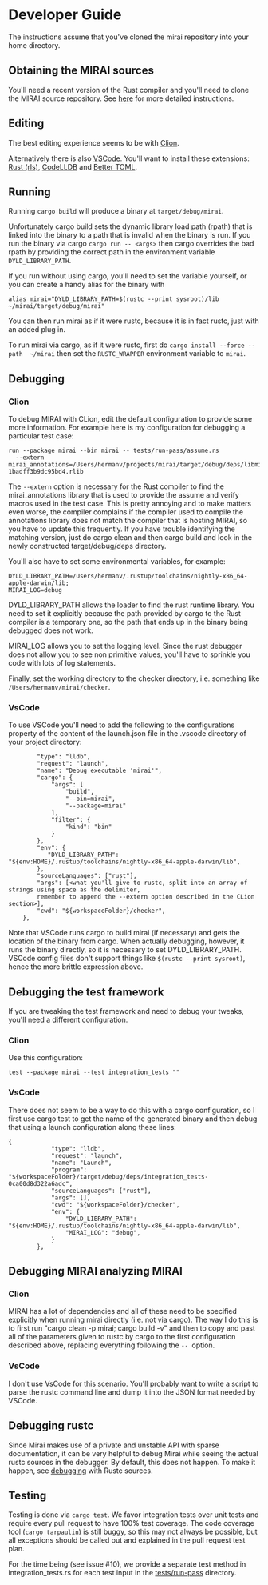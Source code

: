 # Developer Guide

The instructions assume that you've cloned the mirai repository into your home directory.

## Obtaining the MIRAI sources

You'll need a recent version of the Rust compiler and you'll need to clone the MIRAI source repository.
See [here](https://github.com/facebookexperimental/MIRAI/blob/master/documentation/InstallationGuide.md) for more detailed instructions.


## Editing

The best editing experience seems to be with [Clion](https://www.jetbrains.com/clion/). 

Alternatively there is also
[VSCode](https://code.visualstudio.com/). You'll want to install these extensions: 
[Rust (rls)](https://github.com/rust-lang-nursery/rls-vscode), [CodeLLDB](https://github.com/vadimcn/vscode-lldb) and
[Better TOML](https://github.com/bungcip/better-toml).


## Running

Running `cargo build` will produce a binary at `target/debug/mirai`.
 
Unfortunately cargo build sets the dynamic library load path (rpath) that is linked into the binary to a path that is
invalid when the binary is run. If you run the binary via cargo `cargo run -- <args>` then cargo overrides the bad
rpath by providing the correct path in the environment variable `DYLD_LIBRARY_PATH`.
 
If you run without using cargo, you'll need to set the variable yourself, or you can create a handy alias for the binary
with

`alias mirai="DYLD_LIBRARY_PATH=$(rustc --print sysroot)/lib ~/mirai/target/debug/mirai"`

You can then run mirai as if it were rustc, because it is in fact rustc, just with an added plug in.
 
To run mirai via cargo, as if it were rustc, first do `cargo install --force --path  ~/mirai` then set the
`RUSTC_WRAPPER` environment variable to `mirai`.

## Debugging

### Clion

To debug MIRAI with CLion, edit the default configuration to provide some more information. For example here is
my configuration for debugging a particular test case:

```
run --package mirai --bin mirai -- tests/run-pass/assume.rs 
  --extern mirai_annotations=/Users/hermanv/projects/mirai/target/debug/deps/libmirai_annotations-1badff3b9dc95bd4.rlib
```

The `--extern` option is necessary for the Rust compiler to find the mirai_annotations library that is used to provide
the assume and verify macros used in the test case. This is pretty annoying and to make matters even worse, the
compiler complains if the compiler used to compile the annotations library does not match the compiler that is
hosting MIRAI, so you have to update this frequently. If you have trouble identifying the matching version, just do
cargo clean and then cargo build and look in the newly constructed target/debug/deps directory.

You'll also have to set some environmental variables, for example:
```
DYLD_LIBRARY_PATH=/Users/hermanv/.rustup/toolchains/nightly-x86_64-apple-darwin/lib;
MIRAI_LOG=debug
```

DYLD_LIBRARY_PATH allows the loader to find the rust runtime library. You need to set it explicitly because the path
provided by cargo to the Rust compiler is a temporary one, so the path that ends up in the binary being debugged does
not work.

MIRAI_LOG allows you to set the logging level. Since the rust debugger does not allow you to see non primitive values,
you'll have to sprinkle you code with lots of log statements.

Finally, set the working directory to the checker directory, i.e. something like `/Users/hermanv/mirai/checker`.

### VsCode

To use VSCode you'll need to add the following to the
configurations property of the content of the launch.json file in the .vscode directory of your project directory:
```    {
        "type": "lldb",
        "request": "launch",
        "name": "Debug executable 'mirai'",
        "cargo": {
            "args": [
                "build",
                "--bin=mirai",
                "--package=mirai"
            ],
            "filter": {
                "kind": "bin"
            }
        },
        "env": {
           "DYLD_LIBRARY_PATH": "${env:HOME}/.rustup/toolchains/nightly-x86_64-apple-darwin/lib",
        },
        "sourceLanguages": ["rust"],
        "args": [<what you'll give to rustc, split into an array of strings using space as the delimiter,
        remember to append the --extern option described in the CLion section>],
        "cwd": "${workspaceFolder}/checker",
    },
```

Note that VSCode runs cargo to build mirai (if necessary) and gets the location of the binary from cargo. When
actually debugging, however, it runs the binary directly, so it is necessary to set DYLD_LIBRARY_PATH. VSCode config
files don't support things like `$(rustc --print sysroot)`, hence the more brittle expression above.

## Debugging the test framework

If you are tweaking the test framework and need to debug your tweaks, you'll need a different configuration.

### Clion

Use this configuration:
```
test --package mirai --test integration_tests ""
```

### VsCode

There does not seem to be a way to do this with a cargo configuration, so I first use cargo test to get the name of
the generated binary and then debug that using a launch configuration along these lines:
```
{
            "type": "lldb",
            "request": "launch",
            "name": "Launch",
            "program": "${workspaceFolder}/target/debug/deps/integration_tests-0ca00d8d322a6adc",
            "sourceLanguages": ["rust"],
            "args": [],
            "cwd": "${workspaceFolder}/checker",
            "env": {
                "DYLD_LIBRARY_PATH": "${env:HOME}/.rustup/toolchains/nightly-x86_64-apple-darwin/lib",
                "MIRAI_LOG": "debug",
            }
        },        
```

## Debugging MIRAI analyzing MIRAI

### Clion

MIRAI has a lot of dependencies and all of these need to be specified explicitly when running mirai directly (i.e. not 
via cargo). The way I do this is to first run "cargo clean -p mirai; cargo build -v" and then to copy and past all of
the parameters given to rustc by cargo to the first configuration described above, replacing everything following the
 `-- `option.

### VsCode

I don't use VsCode for this scenario. You'll probably want to write a script to parse the rustc command line and dump
it into the JSON format needed by VSCode.

## Debugging rustc

Since Mirai makes use of a private and unstable API with sparse documentation, it can be very helpful to debug
Mirai while seeing the actual rustc sources in the debugger. By default, this does not happen. To make it happen, see 
[debugging](https://github.com/facebookexperimental/MIRAI/blob/master/documentation/DebuggingRustc.md) with Rustc 
sources.

## Testing

Testing is done via `cargo test`. We favor integration tests over unit tests and require every pull request to have 100%
test coverage. The code coverage tool (`cargo tarpaulin`) is still buggy, so this may not always be possible, but all
exceptions should be called out and explained in the pull request test plan.

For the time being (see issue #10), we provide a separate test method in integration_tests.rs for each test input in
the [tests/run-pass](https://github.com/facebookexperimental/MIRAI/blob/master/tests/run-pass) directory.
